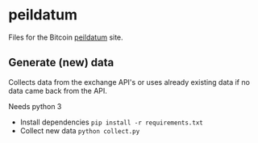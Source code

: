 # peildatum
Files for the Bitcoin [peildatum](https://peildatum.nl) site.

## Generate (new) data
Collects data from the exchange API's or uses already existing data if no data came back from the API.

Needs python 3

- Install dependencies `pip install -r requirements.txt`
- Collect new data `python collect.py`
